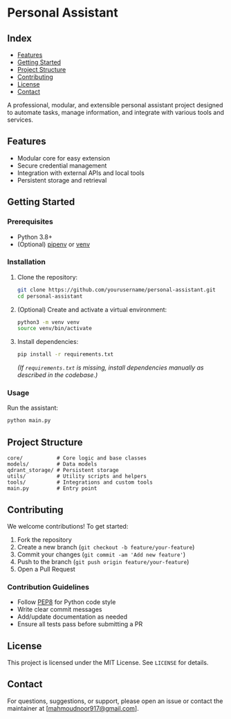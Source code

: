 # Personal Assistant

## Index
- [Features](#features)
- [Getting Started](#getting-started)
- [Project Structure](#project-structure)
- [Contributing](#contributing)
- [License](#license)
- [Contact](#contact)

A professional, modular, and extensible personal assistant project designed to automate tasks, manage information, and integrate with various tools and services.

## Features
- Modular core for easy extension
- Secure credential management
- Integration with external APIs and local tools
- Persistent storage and retrieval

## Getting Started

### Prerequisites
- Python 3.8+
- (Optional) [pipenv](https://pipenv.pypa.io/en/latest/) or [venv](https://docs.python.org/3/library/venv.html)

### Installation
1. Clone the repository:
   ```bash
   git clone https://github.com/yourusername/personal-assistant.git
   cd personal-assistant
   ```
2. (Optional) Create and activate a virtual environment:
   ```bash
   python3 -m venv venv
   source venv/bin/activate
   ```
3. Install dependencies:
   ```bash
   pip install -r requirements.txt
   ```
   *(If `requirements.txt` is missing, install dependencies manually as described in the codebase.)*

### Usage
Run the assistant:
```bash
python main.py
```

## Project Structure
```
core/           # Core logic and base classes
models/         # Data models
qdrant_storage/ # Persistent storage
utils/          # Utility scripts and helpers
tools/          # Integrations and custom tools
main.py         # Entry point
```

## Contributing
We welcome contributions! To get started:
1. Fork the repository
2. Create a new branch (`git checkout -b feature/your-feature`)
3. Commit your changes (`git commit -am 'Add new feature'`)
4. Push to the branch (`git push origin feature/your-feature`)
5. Open a Pull Request

### Contribution Guidelines
- Follow [PEP8](https://pep8.org/) for Python code style
- Write clear commit messages
- Add/update documentation as needed
- Ensure all tests pass before submitting a PR

## License
This project is licensed under the MIT License. See `LICENSE` for details.

## Contact
For questions, suggestions, or support, please open an issue or contact the maintainer at [mahmoudnoor917@gmail.com].
